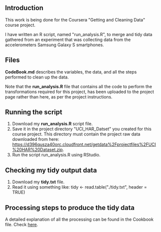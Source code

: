## Introduction

This work is being done for the Coursera "Getting and Cleaning Data" course project.

I have written an R script, named "run_analysis.R", to merge and tidy data gathered from an experiment that was collecting data from the accelerometers Samsung Galaxy S smartphones.

## Files

**CodeBook.md** describes the variables, the data, and all the steps performed to clean up the data.

Note that the **run_analysis.R** file that contains all the code to perform the transformations required for this project, has been uploaded to the project page rather than here, as per the project instructions. 

## Running the script

1. Download my **run_analysis.R** script file.
2. Save it in the project directory "UCI_HAR_Datset" you created for this course project. This directory must contain the project raw data downloaded from here: https://d396qusza40orc.cloudfront.net/getdata%2Fprojectfiles%2FUCI%20HAR%20Dataset.zip. 
3. Run the script run_analysis.R using RStudio.

## Checking my tidy output data
1. Download my **tidy.txt** file.
4. Read it using something like: tidy <- read.table("./tidy.txt", header = TRUE)

## Processing steps to produce the tidy data
A detailed explanation of all the processing can be found in the Cookbook file. Check [here](codeBook.md).
